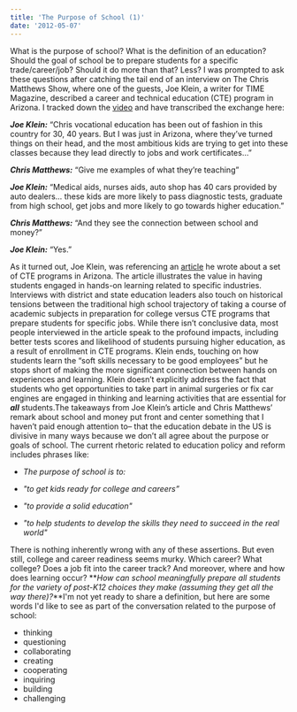 ```yaml
---
title: 'The Purpose of School (1)'
date: '2012-05-07'
---
```


What is the purpose of school? What is the definition of an education? Should the goal of school be to prepare students for a specific trade/career/job? Should it do more than that? Less? I was prompted to ask these questions after catching the tail end of an interview on The Chris Matthews Show, where one of the guests, Joe Klein, a writer for TIME Magazine, described a career and technical education (CTE) program in Arizona. I tracked down the [video](http://video.thechrismatthewsshow.com/player/?fid=31183#videoid=1399971) and have transcribed the exchange here:

**_Joe Klein:_** “Chris vocational education has been out of fashion in this country for 30, 40 years. But I was just in Arizona, where they’ve turned things on their head, and the most ambitious kids are trying to get into these classes because they lead directly to jobs and work certificates…”

**_Chris Matthews:_** “Give me examples of what they’re teaching”

**_Joe Klein:_** “Medical aids, nurses aids, auto shop has 40 cars provided by auto dealers… these kids are more likely to pass diagnostic tests, graduate from high school, get jobs and more likely to go towards higher education.”

**_Chris Matthews:_** “And they see the connection between school and money?”

**_Joe Klein:_** “Yes.”

As it turned out, Joe Klein, was referencing an [article](http://www.time.com/time/magazine/article/0,9171,2113794,00.html) he wrote about a set of CTE programs in Arizona. The article illustrates the value in having students engaged in hands-on learning related to specific industries. Interviews with district and state education leaders also touch on historical tensions between the traditional high school trajectory of taking a course of academic subjects in preparation for college versus CTE programs that prepare students for specific jobs. While there isn’t conclusive data, most people interviewed in the article speak to the profound impacts, including better tests scores and likelihood of students pursuing higher education, as a result of enrollment in CTE programs. Klein ends, touching on how students learn the “soft skills necessary to be good employees” but he stops short of making the more significant connection between hands on experiences and learning. Klein doesn’t explicitly address the fact that students who get opportunities to take part in animal surgeries or fix car engines are engaged in thinking and learning activities that are essential for **_all_** students.The takeaways from Joe Klein’s article and Chris Matthews’ remark about school and money put front and center something that I haven’t paid enough attention to– that the education debate in the US is divisive in many ways because we don’t all agree about the purpose or goals of school. The current rhetoric related to education policy and reform includes phrases like:

*   _The purpose of school is to:_

*   _"to get kids ready for college and careers”_
*   _"to provide a solid education"_
*   _"to help students to develop the skills they need to succeed in the real world"_

There is nothing inherently wrong with any of these assertions. But even still, college and career readiness seems murky. Which career? What college? Does a job fit into the career track? And moreover, where and how does learning occur? **_How can school meaningfully prepare all students for the variety of post-K12 choices they make (assuming they get all the way there)?_**I'm not yet ready to share a definition, but here are some words I'd like to see as part of the conversation related to the purpose of school:

*   thinking
*   questioning
*   collaborating
*   creating
*   cooperating
*   inquiring
*   building
*   challenging
